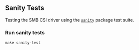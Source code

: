 ## Sanity Tests
Testing the SMB CSI driver using the [`sanity`](https://github.com/kubernetes-csi/csi-test/tree/master/pkg/sanity) package test suite.

### Run sanity tests
```
make sanity-test
```
